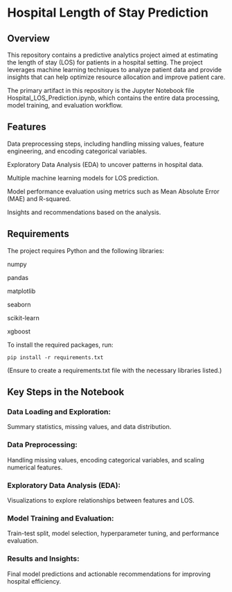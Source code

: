 # Hospital Length of Stay Prediction
 
## Overview

This repository contains a predictive analytics project aimed at estimating the length of stay (LOS) for patients in a hospital setting. The project leverages machine learning techniques to analyze patient data and provide insights that can help optimize resource allocation and improve patient care.

The primary artifact in this repository is the Jupyter Notebook file Hospital_LOS_Prediction.ipynb, which contains the entire data processing, model training, and evaluation workflow.

## Features

Data preprocessing steps, including handling missing values, feature engineering, and encoding categorical variables.

Exploratory Data Analysis (EDA) to uncover patterns in hospital data.

Multiple machine learning models for LOS prediction.

Model performance evaluation using metrics such as Mean Absolute Error (MAE) and R-squared.

Insights and recommendations based on the analysis.

## Requirements

The project requires Python and the following libraries:

numpy

pandas

matplotlib

seaborn

scikit-learn

xgboost 

To install the required packages, run:

```
pip install -r requirements.txt

```

(Ensure to create a requirements.txt file with the necessary libraries listed.)


## Key Steps in the Notebook

### Data Loading and Exploration:

Summary statistics, missing values, and data distribution.

### Data Preprocessing:

Handling missing values, encoding categorical variables, and scaling numerical features.

### Exploratory Data Analysis (EDA):

Visualizations to explore relationships between features and LOS.

### Model Training and Evaluation:

Train-test split, model selection, hyperparameter tuning, and performance evaluation.

### Results and Insights:

Final model predictions and actionable recommendations for improving hospital efficiency.
